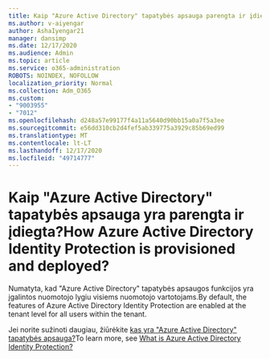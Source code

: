 ```yaml
---
title: Kaip "Azure Active Directory" tapatybės apsauga parengta ir įdiegta
ms.author: v-aiyengar
author: AshaIyengar21
manager: dansimp
ms.date: 12/17/2020
ms.audience: Admin
ms.topic: article
ms.service: o365-administration
ROBOTS: NOINDEX, NOFOLLOW
localization_priority: Normal
ms.collection: Adm_O365
ms.custom:
- "9003955"
- "7012"
ms.openlocfilehash: d248a57e99177f4a11a5640d90bb15a0a7f5a3ee
ms.sourcegitcommit: e56dd310cb2d4fef5ab339775a3929c85b69ed99
ms.translationtype: MT
ms.contentlocale: lt-LT
ms.lasthandoff: 12/17/2020
ms.locfileid: "49714777"
---
```

# <a name="how-azure-active-directory-identity-protection-is-provisioned-and-deployed"></a><span data-ttu-id="85eaf-102">Kaip "Azure Active Directory" tapatybės apsauga yra parengta ir įdiegta?</span><span class="sxs-lookup"><span data-stu-id="85eaf-102">How Azure Active Directory Identity Protection is provisioned and deployed?</span></span>

<span data-ttu-id="85eaf-103">Numatyta, kad "Azure Active Directory" tapatybės apsaugos funkcijos yra įgalintos nuomotojo lygiu visiems nuomotojo vartotojams.</span><span class="sxs-lookup"><span data-stu-id="85eaf-103">By default, the features of Azure Active Directory Identity Protection are enabled at the tenant level for all users within the tenant.</span></span>

<span data-ttu-id="85eaf-104">Jei norite sužinoti daugiau, žiūrėkite [kas yra "Azure Active Directory" tapatybės apsauga?](https://go.microsoft.com/fwlink/?linkid=2130395)</span><span class="sxs-lookup"><span data-stu-id="85eaf-104">To learn more, see [What is Azure Active Directory Identity Protection?](https://go.microsoft.com/fwlink/?linkid=2130395)</span></span>
